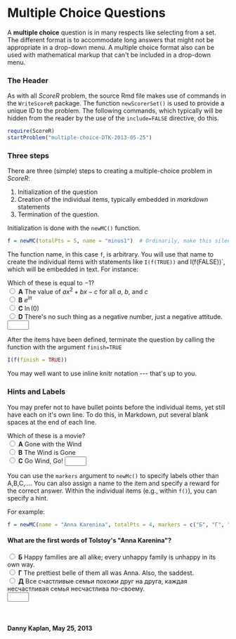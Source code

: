 Multiple Choice Questions
========================================================




A **multiple choice** question is in many respects like selecting from a set.  The different format is to accommodate long answers that might not be appropriate in a drop-down menu.  A multiple choice format also can be used with mathematical markup that can't be included in a drop-down menu.

### The Header

As with all *ScoreR* problem, the source Rmd file makes use of commands in the `WriteScoreR` package.  The function `newScorerSet()` is used to provide a unique ID to the problem. The following commands, which typically will be hidden from the reader by the use of the `include=FALSE` directive, do this.  

```r
require(ScoreR)
startProblem("multiple-choice-DTK-2013-05-25")
```


### Three steps

There are three (simple) steps to creating a multiple-choice problem in *ScoreR*:

1. Initialization of the question
2. Creation of the individual items, typically embedded in *markdown* statements
3. Termination of the question.

Initialization is done with the `newMC()` function.


```r
f = newMC(totalPts = 5, name = "minus1")  # Ordinarily, make this silent
```


The function name, in this case `f`, is arbitrary.  You will use that name to create the individual items with statements like `I(f(TRUE))` and I(f(FALSE))`, which will be embedded in text.  For instance:

Which of these is equal to $-1$?  
<label for='MCitem1'><input type='radio' name='ScoreR1' id='MCitem1' value='{
 "pts":      0,
"hint": "",
"reward": "Right!",
"content": "A" 
}'> <b>A</b></label> The value of $a x^2 + b x - c$ for all $a$, $b$, and $c$  
<label for='MCitem2'><input type='radio' name='ScoreR1' id='MCitem2' value='{
 "pts":      5,
"hint": "",
"reward": "Right!",
"content": "B" 
}'> <b>B</b></label>  $e^{i\pi}$  
<label for='MCitem3'><input type='radio' name='ScoreR1' id='MCitem3' value='{
 "pts":      0,
"hint": "",
"reward": "Right!",
"content": "C" 
}'> <b>C</b></label> $\ln(0)$  
<label for='MCitem4'><input type='radio' name='ScoreR1' id='MCitem4' value='{
 "pts":      0,
"hint": "",
"reward": "Right!",
"content": "D" 
}'> <b>D</b></label> There's no such thing as a negative number, just a negative attitude.
<input type='text' readonly='readonly' style='color:green' size='3' id='ScoreR1out'></input><select style='visibility: hidden' width='5' name='ScoreR1info'><option value='{
 "setID": "multiple-choice-DTK-2013-05-25",
"itemN":      1,
"name": "minus1",
"totalpts":      5,
"type": "MC",
"reward": "" 
}'>Question info</option></select>

After the items have been defined, terminate the question by calling the function with the argument `finish=TRUE`

```r
I(f(finish = TRUE))
```

You may well want to use inline knitr notation --- that's up to you.

### Hints and Labels

You may prefer not to have bullet points before the individual items, yet still have each on it's own line.  To do this, in Markdown, put several blank spaces at the end of each line.

Which of these is a movie?    
<label for='MCitem1'><input type='radio' name='ScoreR2' id='MCitem1' value='{
 "pts":      1,
"hint": "",
"reward": "Right!",
"content": "A" 
}'> <b>A</b></label> Gone with the Wind    
<label for='MCitem2'><input type='radio' name='ScoreR2' id='MCitem2' value='{
 "pts":      0,
"hint": "",
"reward": "Right!",
"content": "B" 
}'> <b>B</b></label> The Wind is Gone    
<label for='MCitem3'><input type='radio' name='ScoreR2' id='MCitem3' value='{
 "pts":      0,
"hint": "",
"reward": "Right!",
"content": "C" 
}'> <b>C</b></label> Go Wind, Go! 
<input type='text' readonly='readonly' style='color:green' size='3' id='ScoreR2out'></input><select style='visibility: hidden' width='5' name='ScoreR2info'><option value='{
 "setID": "multiple-choice-DTK-2013-05-25",
"itemN":      2,
"name": "movietitle",
"totalpts":      1,
"type": "MC",
"reward": "" 
}'>Question info</option></select>

You can use the `markers` argument to `newMc()` to specify labels other than A,B,C,....  You can also assign a name to the item and specify a reward for the correct answer.  Within the individual items (e.g., within `f()`), you can specify a hint.

For example: 


```r
f = newMC(name = "Anna Karenina", totalPts = 4, markers = c("Б", "Г", "Д"))
```


#### What are the first words of Tolstoy's "Anna Karenina"?

<label for='MCitem1'><input type='radio' name='ScoreR3' id='MCitem1' value='{
 "pts":      4,
"hint": "",
"reward": "Right!",
"content": "Б" 
}'> <b>Б</b></label> Happy families are all alike; every unhappy family is unhappy in its own way.  
<label for='MCitem2'><input type='radio' name='ScoreR3' id='MCitem2' value='{
 "pts":      0,
"hint": "",
"reward": "Right!",
"content": "Г" 
}'> <b>Г</b></label> The prettiest belle of them all was Anna.  Also, the saddest.  
<label for='MCitem3'><input type='radio' name='ScoreR3' id='MCitem3' value='{
 "pts":      4,
"hint": "",
"reward": "Right!",
"content": "Д" 
}'> <b>Д</b></label> Все счастливые семьи похожи друг на друга, каждая несчастливая семья несчастлива по-своему.  
<input type='text' readonly='readonly' style='color:green' size='3' id='ScoreR3out'></input><select style='visibility: hidden' width='5' name='ScoreR3info'><option value='{
 "setID": "multiple-choice-DTK-2013-05-25",
"itemN":      3,
"name": "Anna Karenina",
"totalpts":      4,
"type": "MC",
"reward": "" 
}'>Question info</option></select>


<select style='visibility: hidden' width='5' name='roster'><option value='[ "minus1", "movietitle", "Anna Karenina" ]'>problem roster</option></select>
#### Danny Kaplan, May 25, 2013
